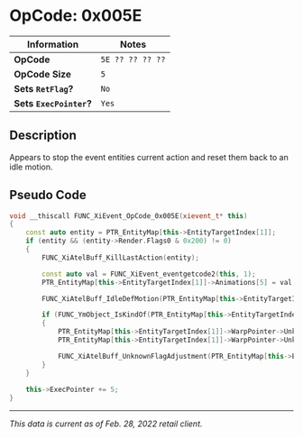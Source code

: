 # OpCode: 0x005E

| Information               | Notes |
|---                        |---    |
| **OpCode**                | `5E ?? ?? ?? ??` |
| **OpCode Size**           | `5`   |
| **Sets `RetFlag`?**       | `No`  |
| **Sets `ExecPointer`?**   | `Yes` |

## Description

Appears to stop the event entities current action and reset them back to an idle motion.

## Pseudo Code

```cpp
void __thiscall FUNC_XiEvent_OpCode_0x005E(xievent_t* this)
{
    const auto entity = PTR_EntityMap[this->EntityTargetIndex[1]];
    if (entity && (entity->Render.Flags0 & 0x200) != 0)
    {
        FUNC_XiAtelBuff_KillLastAction(entity);

        const auto val = FUNC_XiEvent_eventgetcode2(this, 1);
        PTR_EntityMap[this->EntityTargetIndex[1]]->Animations[5] = val;

        FUNC_XiAtelBuff_IdleDefMotion(PTR_EntityMap[this->EntityTargetIndex[1]]);

        if (FUNC_YmObject_IsKindOf(PTR_EntityMap[this->EntityTargetIndex[1]]->WarpPointer, "CXiSkeletonActor"))
        {
            PTR_EntityMap[this->EntityTargetIndex[1]]->WarpPointer->Unknown0000 = val;
            PTR_EntityMap[this->EntityTargetIndex[1]]->WarpPointer->Unknown0001 = 0x20202020;

            FUNC_XiAtelBuff_UnknownFlagAdjustment(PTR_EntityMap[this->EntityTargetIndex[1]]->WarpPointer, 0);
        }
    }
    
    this->ExecPointer += 5;
}
```

---

_This data is current as of Feb. 28, 2022 retail client._